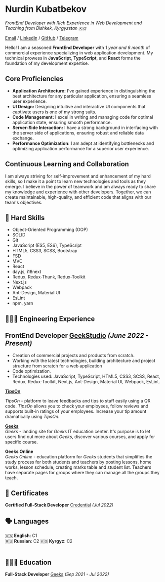 # Nurdin Kubatbekov
_FrontEnd Developer with Rich Experience in Web Development and Teaching from Bishkek, Kyrgyzstan 🇰🇬_ <br>

[Email](mailto:nurdinbuy@gmail.com) /  [LinkedIn](https://www.linkedin.com/in/nurdinbuy/) / [GitHub](https://github.com/NurDinBuy/) / [Telegram](https://t.me/nurdinbuy16)

Hello! I am a seasoned **FrontEnd Developer** with _1 year and 6 month_ of commercial experience specializing in web application development. My technical prowess in **JavaScript**, **TypeScript**, and **React** forms the foundation of my development expertise.

## Core Proficiencies

- **Application Architecture:** I've gained experience in distinguishing the best architecture for any particular application, ensuring a seamless user experience.
- **UI Design:** Designing intuitive and interactive UI components that captivate users is one of my strong suits.
- **Code Management:** I excel in writing and managing code for optimal application state, ensuring smooth performance.
- **Server-Side Interaction:** I have a strong background in interfacing with the server side of applications, ensuring robust and reliable data exchange.
- **Performance Optimization:** I am adept at identifying bottlenecks and optimizing application performance for a superior user experience.

## Continuous Learning and Collaboration

I am always striving for self-improvement and enhancement of my hard skills, so I make it a point to learn new technologies and tools as they emerge. I believe in the power of teamwork and am always ready to share my knowledge and experience with other developers. Together, we can create maintainable, high-quality, and efficient code that aligns with our team's objectives.
## 🎯 Hard Skills

- Object-Oriented Programming (OOP)
- SOLID  
- Git 
- JavaScript (ES5, ES6), TypeScript 
- HTML5, CSS3, SCSS, Bootstrap
- FSD
- MVC
- React 
- day.js, i18next
- Redux, Redux-Thunk, Redux-Toolkit
- Next.js
- Webpack
- Ant-Design, Material UI
- EsLint
- npm, yarn

## 👩🏼‍💻 Engineering Experience

## **FrontEnd Developer** [GeekStudio](https://geekstudio.kg/) _(June 2022 - Present)_ <br>
- Creation of commercial projects and products from scratch.
- Working with the latest technologies, building architecture and project structure from scratch for a web application
- Code optimization.
- Technologies used: JavaScript, TypeScript, HTML5, CSS3, SCSS, React, Redux, Redux-Toolkit, Next.js, Ant-Design, Material UI, Webpack, EsLint.

 **[TipsOn](https://tipson.kg/)** <br>

_TipsOn_ - platform to leave feedbacks and tips to staff easily using a QR code. _TipsOn_ allows you to check your employees, follow reviews and supports built-in ratings of your employees. Increase your tip amount dramatically using _TipsOn_.

**[Geeks](https://geeks.kg)** <br>
_Geeks_ - landing site for _Geeks_ IT education center. It's purpose is to let users find out more about _Geeks_, discover various courses, and apply for specific course.

**Geeks Online** <br>
_Geeks Online_ - education platform for _Geeks_ students that simplifies the study process for both students and teachers by posting lessons, home works, lesson schedule, creating marks table and student list. Teachers have separate pages for groups where they can manage all the groups they teach.

## 📃 Certificates

**Certified Full-Stack Developer** [Credential](https://tartip.kg/verify/EB230001414A0084000106596) _(Jul 2022)_ <br>

## 🗣️ Languages

🇺🇸 **English**: C1 <br>
🇷🇺 **Russian**: C2
🇰🇬 **Kyrgyz**: C2
<br><br>

## 👩🏼‍🎓 Education

**Full-Stack Developer** [Geeks](https://geeks.kg/) _(Sep 2021 - Jul 2022)_ <br>